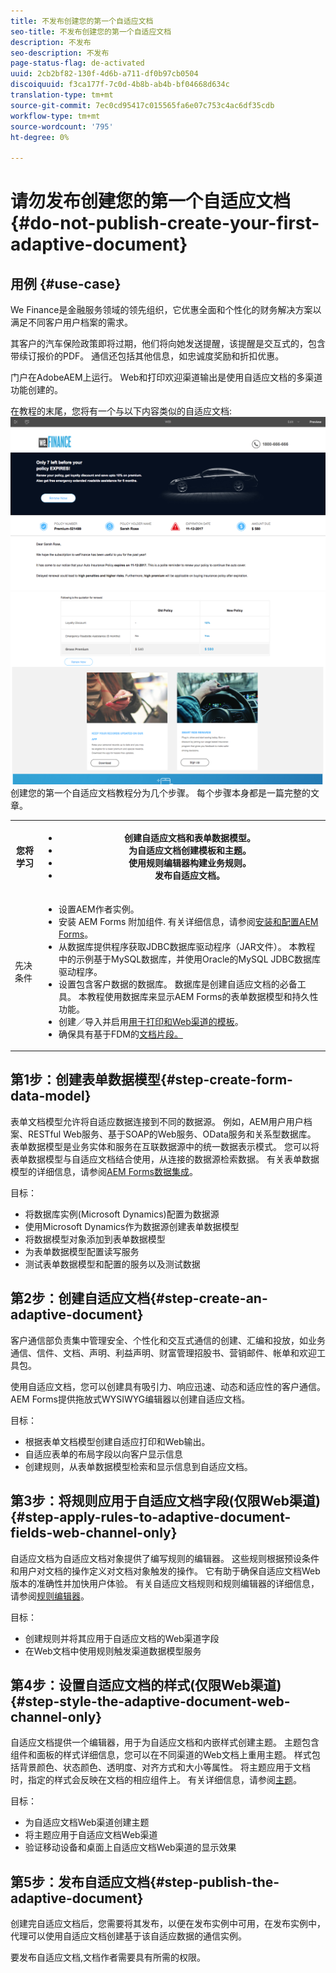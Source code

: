 ```yaml
---
title: 不发布创建您的第一个自适应文档
seo-title: 不发布创建您的第一个自适应文档
description: 不发布
seo-description: 不发布
page-status-flag: de-activated
uuid: 2cb2bf82-130f-4d6b-a711-df0b97cb0504
discoiquuid: f3ca177f-7c0d-4b8b-ab4b-bf04668d634c
translation-type: tm+mt
source-git-commit: 7ec0cd95417c015565fa6e07c753c4ac6df35cdb
workflow-type: tm+mt
source-wordcount: '795'
ht-degree: 0%

---
```



# 请勿发布创建您的第一个自适应文档{#do-not-publish-create-your-first-adaptive-document}

## 用例 {#use-case}

We Finance是金融服务领域的领先组织，它优惠全面和个性化的财务解决方案以满足不同客户用户档案的需求。

其客户的汽车保险政策即将过期，他们将向她发送提醒，该提醒是交互式的，包含带续订报价的PDF。 通信还包括其他信息，如忠诚度奖励和折扣优惠。

门户在AdobeAEM上运行。 Web和打印欢迎渠道输出是使用自适应文档的多渠道功能创建的。

在教程的末尾，您将有一个与以下内容类似的自适应文档:
[ ![ad-1](assets/ad-1.png)](https://blogs.adobe.com/contentcorner/files/2017/07/PAF_Mobile.pdf)    [ ![ad-2](assets/ad-2.png)](https://blogs.adobe.com/contentcorner/files/2017/07/PAF_Desktop.pdf)创建您的第一个自适应文档教程分为几个步骤。 每个步骤本身都是一篇完整的文章。

<table> 
 <tbody>
  <tr>
   <th>您将学习</th> 
   <th>
    <ul> 
     <li>创建自适应文档和表单数据模型。</li> 
     <li>为自适应文档创建模板和主题。</li> 
     <li>使用规则编辑器构建业务规则。<br /> </li> 
     <li>发布自适应文档。<br /> </li> 
    </ul> </th> 
  </tr>
  <tr>
   <td>先决条件</td> 
   <td>
    <ul> 
     <li>设置AEM作者实例。 </li> 
     <li>安装 AEM Forms 附加组件. 有关详细信息，请参阅<a href="/help/forms/using/installing-configuring-aem-forms-osgi.md" target="_blank">安装和配置AEM Forms</a>。</li> 
     <li>从数据库提供程序获取JDBC数据库驱动程序（JAR文件）。 本教程中的示例基于MySQL数据库，并使用Oracle的MySQL JDBC数据库驱动程序。 </li> 
     <li>设置包含客户数据的数据库。 数据库是创建自适应文档的必备工具。 本教程使用数据库来显示AEM Forms的表单数据模型和持久性功能。 </li> 
     <li>创建／导入并启用<a href="/help/forms/using/web-channel-print-channel.md">用于打印和Web渠道的模板</a>。</li> 
     <li>确保具有基于FDM</a>的<a href="/help/forms/using/document-fragments.md">文档片段。</a></li> 
    </ul> </td> 
  </tr>
 </tbody>
</table>

## 第1步：创建表单数据模型{#step-create-form-data-model}

表单文档模型允许将自适应数据连接到不同的数据源。 例如，AEM用户用户档案、RESTful Web服务、基于SOAP的Web服务、OData服务和关系型数据库。 表单数据模型是业务实体和服务在互联数据源中的统一数据表示模式。 您可以将表单数据模型与自适应文档结合使用，从连接的数据源检索数据。 有关表单数据模型的详细信息，请参阅[AEM Forms数据集成](/help/forms/using/data-integration.md)。

目标：

* 将数据库实例(Microsoft Dynamics)配置为数据源
* 使用Microsoft Dynamics作为数据源创建表单数据模型
* 将数据模型对象添加到表单数据模型
* 为表单数据模型配置读写服务
* 测试表单数据模型和配置的服务以及测试数据

## 第2步：创建自适应文档{#step-create-an-adaptive-document}

客户通信部负责集中管理安全、个性化和交互式通信的创建、汇编和投放，如业务通信、信件、文档、声明、利益声明、财富管理招股书、营销邮件、帐单和欢迎工具包。

使用自适应文档，您可以创建具有吸引力、响应迅速、动态和适应性的客户通信。 AEM Forms提供拖放式WYSIWYG编辑器以创建自适应文档。

<!--`For more information about adaptive documents, see [Introduction to authoring adaptive documents](/forms/using/introduction-ad-authoring.md).`-->

目标：

* 根据表单文档模型创建自适应打印和Web输出。
* 自适应表单的布局字段以向客户显示信息
* 创建规则，从表单数据模型检索和显示信息到自适应文档。

<!--![see-the-guide-sm](assets/see-the-guide-sm.png)-->

## 第3步：将规则应用于自适应文档字段(仅限Web渠道){#step-apply-rules-to-adaptive-document-fields-web-channel-only}

自适应文档为自适应文档对象提供了编写规则的编辑器。 这些规则根据预设条件和用户对文档的操作定义对文档对象触发的操作。 它有助于确保自适应文档Web版本的准确性并加快用户体验。 有关自适应文档规则和规则编辑器的详细信息，请参阅[规则编辑器](/help/forms/using/rule-editor.md)。

目标：

* 创建规则并将其应用于自适应文档的Web渠道字段
* 在Web文档中使用规则触发渠道数据模型服务

## 第4步：设置自适应文档的样式(仅限Web渠道){#step-style-the-adaptive-document-web-channel-only}

自适应文档提供一个编辑器，用于为自适应文档和内嵌样式创建主题。 主题包含组件和面板的样式详细信息，您可以在不同渠道的Web文档上重用主题。 样式包括背景颜色、状态颜色、透明度、对齐方式和大小等属性。 将主题应用于文档时，指定的样式会反映在文档的相应组件上。 有关详细信息，请参阅[主题](/help/forms/using/themes.md)。

目标：

* 为自适应文档Web渠道创建主题
* 将主题应用于自适应文档Web渠道
* 验证移动设备和桌面上自适应文档Web渠道的显示效果

## 第5步：发布自适应文档{#step-publish-the-adaptive-document}

创建完自适应文档后，您需要将其发布，以便在发布实例中可用，在发布实例中，代理可以使用自适应文档创建基于该自适应数据的通信实例。

要发布自适应文档,文档作者需要具有所需的权限。
